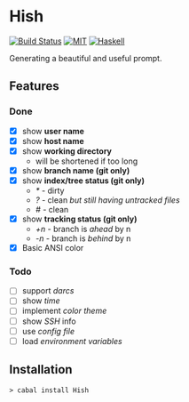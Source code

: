 # Hish

[![Build Status](https://api.travis-ci.org/jaiyalas/Hish.png?branch=stable)](http://travis-ci.org/jaiyalas/Hish)
[![MIT](http://b.repl.ca/v1/license-BSD3-blue.png)](https://en.wikipedia.org/wiki/BSD_licenses)
[![Haskell](http://b.repl.ca/v1/language-haskell-orange.png)](http://haskell.org)

Generating a beautiful and useful prompt.

## Features

### Done

+ [X] show **user name**
+ [X] show **host name**
+ [X] show **working directory**
  + will be shortened if too long
+ [X] show **branch name (git only)**
+ [X] show **index/tree status (git only)**
  + *\** - dirty
  + *?* - clean *but still having untracked files*
  + *#* - clean
+ [X] show **tracking status (git only)**
  + *+n* - branch is *ahead* by n
  + *-n* - branch is *behind* by n
+ [X] Basic ANSI color

### Todo

+ [ ] support *darcs*
+ [ ] show *time*
+ [ ] implement *color theme*
+ [ ] show *SSH* info
+ [ ] use *config file*
+ [ ] load *environment variables*

## Installation

```
> cabal install Hish
```
